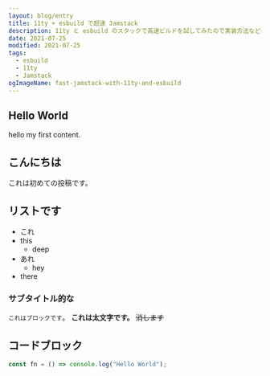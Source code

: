 ```yaml
---
layout: blog/entry
title: 11ty + esbuild で超速 Jamstack
description: 11ty と esbuild のスタックで高速ビルドを試してみたので実装方法などについて紹介します。
date: 2021-07-25
modified: 2021-07-25
tags:
  - esbuild
  - 11ty
  - Jamstack
ogImageName: fast-jamstack-with-11ty-and-esbuild
---
```


## Hello World

hello my first content.

## こんにちは

これは初めての投稿です。

## リストです

- これ
- this
  - deep
- あれ
  - hey
- there

### サブタイトル的な

`これはブロックです`。
**これは太文字です。**
~~消します~~

## コードブロック

```js
const fn = () => console.log("Hello World");
```
